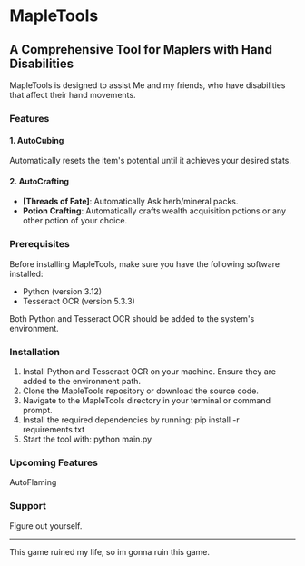 # MapleTools

## A Comprehensive Tool for Maplers with Hand Disabilities
MapleTools is designed to assist Me and my friends, who have disabilities that affect their hand movements.

### Features
#### 1. AutoCubing
Automatically resets the item's potential until it achieves your desired stats.

#### 2. AutoCrafting
- **[Threads of Fate]**: Automatically Ask herb/mineral packs.
- **Potion Crafting**: Automatically crafts wealth acquisition potions or any other potion of your choice.

### Prerequisites
Before installing MapleTools, make sure you have the following software installed:
- Python (version 3.12)
- Tesseract OCR (version 5.3.3)

Both Python and Tesseract OCR should be added to the system's environment.

### Installation

1. Install Python and Tesseract OCR on your machine. Ensure they are added to the environment path.
2. Clone the MapleTools repository or download the source code.
3. Navigate to the MapleTools directory in your terminal or command prompt.
4. Install the required dependencies by running:
pip install -r requirements.txt
5. Start the tool with:
python main.py

### Upcoming Features
AutoFlaming

### Support
Figure out yourself.

---
This game ruined my life, so im gonna ruin this game.
